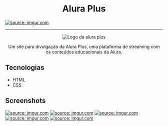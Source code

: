 <h1 align="center">Alura Plus</h1>

<a align="center" href="https://imgur.com/YpLwBTM"><img src="https://i.imgur.com/YpLwBTM.png" title="source: imgur.com" /></a>

<hr>

<p align="center"> <img src="https://github.com/MonicaHillman/aluraplus/blob/aula04/img/Logo.png?raw=true" alt="Logo da alura plus"> </p>
<p align="center">Um site para divulgação da Alura Plus, uma plataforma de streaming com os conteúdos educacionais da Alura.</p>

## Tecnologias
* HTML
* CSS

## Screenshots
<a href="https://imgur.com/ad2p38e"><img src="https://i.imgur.com/ad2p38e.png" title="source: imgur.com" /></a>
<a href="https://imgur.com/RPMgnA2"><img src="https://i.imgur.com/RPMgnA2.png" title="source: imgur.com" /></a>
<a href="https://imgur.com/ftl3VYj"><img src="https://i.imgur.com/ftl3VYj.png" title="source: imgur.com" /></a>
<a href="https://imgur.com/HFBhWzt"><img src="https://i.imgur.com/HFBhWzt.png" title="source: imgur.com" /></a>
<a href="https://imgur.com/rL4imfw"><img src="https://i.imgur.com/rL4imfw.png" title="source: imgur.com" /></a>

